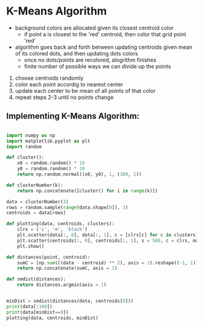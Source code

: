 # K-Means Algorithm #
- background colors are allocated given its closest centroid color
    - if point a is closest to the 'red' centroid, then color that grid point 'red'
- algorithm goes back and forth between updating centroids given mean of its colored dots, and then updating dots colors
    - once no dots/points are recolored, alogrithm finishes 
    - finite number of possible ways we can divide up the points

1) choose centroids randomly
2) color each point accordig to nearest center
3) update each center to be mean of all points of that color
4) repeat steps 2-3 until no points change

## Implementing K-Means Algorithm: ##
```Python

import numpy as np
import matplotlib.pyplot as plt
import random

def cluster():
    x0 = random.random() * 10
    y0 = random.random() * 10
    return np.random.normal((x0, y0), 1, (300, 2))

def clusterNumber(k):
    return np.concatenate([cluster() for i in range(k)])

data = clusterNumber(3)
rows = random.sample(range(data.shape[0]), 3)
centroids = data[rows]

def plotting(data, centroids, clusters):
    clrs = ('c', 'm', 'black')
    plt.scatter(data[:, 0], data[:, 1], c = [clrs[c] for c in clusters], s = 10)
    plt.scatter(centroids[:, 0], centroids[:, 1], s = 500, c = clrs, marker = '*')
    plt.show()

def distances(point, centroid):
    sumC = [np.sum(((data - centroid) ** 2), axis = 1).reshape((-1, 1)) for centroid in centroids]
    return np.concatenate(sumC, axis = 1)

def smdist(distances):
    return distances.argmin(axis = 1)


minDist = smdist(distances(data, centroids[0]))
print(data[:100])
print(data[minDist==0])
plotting(data, centroids, minDist)